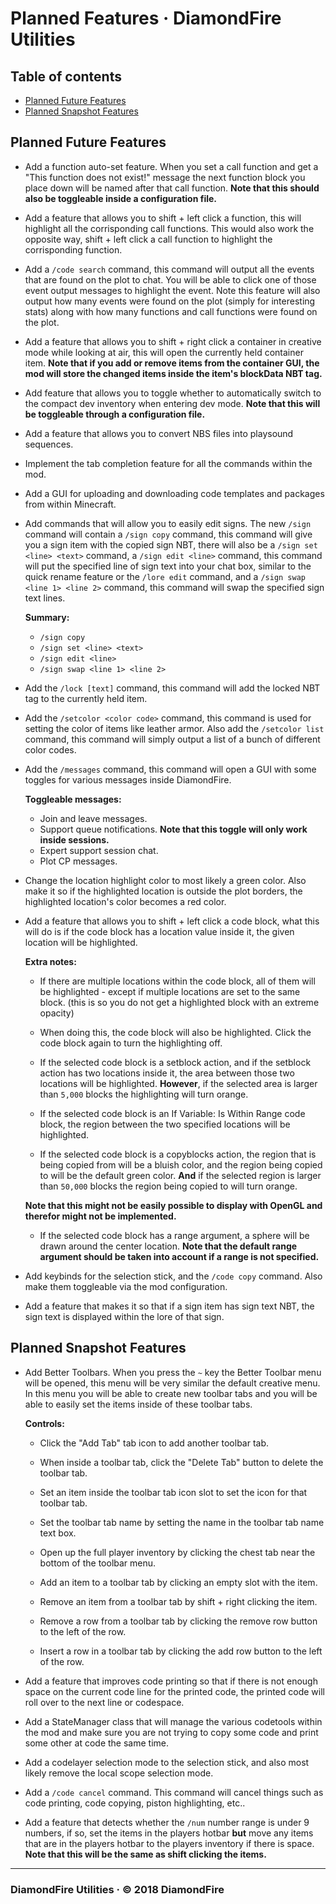 # Planned Features &middot; DiamondFire Utilities

## Table of contents

- [Planned Future Features](#planned-future-features)
- [Planned Snapshot Features](#planned-snapshot-features)

## Planned Future Features

- Add a function auto-set feature. When you set a call function and get a "This function does not exist!" message the next
  function block you place down will be named after that call function. **Note that this should also be toggleable inside a
  configuration file.**
- Add a feature that allows you to shift + left click a function, this will highlight all the corrisponding call functions.
  This would also work the opposite way, shift + left click a call function to highlight the corrisponding function.
- Add a `/code search` command, this command will output all the events that are found on the plot to chat. You will be
  able to click one of those event output messages to highlight the event. Note this feature will also output how many events
  were found on the plot (simply for interesting stats) along with how many functions and call functions were found on the plot.
- Add a feature that allows you to shift + right click a container in creative mode while looking at air, this will open
  the currently held container item. **Note that if you add or remove items from the container GUI, the mod will store
  the changed items inside the item's blockData NBT tag.**
- Add feature that allows you to toggle whether to automatically switch to the compact dev inventory when entering dev mode.
  **Note that this will be toggleable through a configuration file.**
- Add a feature that allows you to convert NBS files into playsound sequences.
- Implement the tab completion feature for all the commands within the mod.
- Add a GUI for uploading and downloading code templates and packages from within Minecraft.
- Add commands that will allow you to easily edit signs. The new `/sign` command will contain a `/sign copy` command, this
  command will give you a sign item with the copied sign NBT, there will also be a `/sign set <line> <text>` command,
  a `/sign edit <line>` command, this command will put the specified line of sign text into your chat box, similar to the
  quick rename feature or the `/lore edit` command, and a `/sign swap <line 1> <line 2>` command, this command will swap
  the specified sign text lines.

    **Summary:**
    - `/sign copy`
    - `/sign set <line> <text>`
    - `/sign edit <line>`
    - `/sign swap <line 1> <line 2>`

- Add the `/lock [text]` command, this command will add the locked NBT tag to the currently held item.
- Add the `/setcolor <color code>` command, this command is used for setting the color of items like leather armor.
  Also add the `/setcolor list` command, this command will simply output a list of a bunch of different color codes.

- Add the `/messages` command, this command will open a GUI with some toggles for various messages inside DiamondFire.

    **Toggleable messages:**
    - Join and leave messages.
    - Support queue notifications. **Note that this toggle will only work inside sessions.**
    - Expert support session chat.
    - Plot CP messages.

- Change the location highlight color to most likely a green color. Also make it so if the highlighted location is
  outside the plot borders, the highlighted location's color becomes a red color.
- Add a feature that allows you to shift + left click a code block, what this will do is if the code block has a
  location value inside it, the given location will be highlighted.

    **Extra notes:**
    - If there are multiple locations within the code block, all of them will be highlighted - except if multiple
    locations are set to the same block. (this is so you do not get a highlighted block with an extreme opacity)

    - When doing this, the code block will also be highlighted. Click the code block again to turn the highlighting off.

    - If the selected code block is a setblock action, and if the setblock action has two locations inside it, the
    area between those two locations will be highlighted. **However**, if the selected area is larger than `5,000`
    blocks the highlighting will turn orange.

    - If the selected code block is an If Variable: Is Within Range code block, the region between the two specified
    locations will be highlighted.

    - If the selected code block is a copyblocks action, the region that is being copied from will be a bluish color,
    and the region being copied to will be the default green color. **And** if the selected region is larger than
    `50,000` blocks the region being copied to will turn orange.

    **Note that this might not be easily possible to display with OpenGL and therefor might not be implemented.**
    - If the selected code block has a range argument, a sphere will be drawn around the center location. **Note that
    the default range argument should be taken into account if a range is not specified.**

- Add keybinds for the selection stick, and the `/code copy` command. Also make them toggleable via the mod configuration.
- Add a feature that makes it so that if a sign item has sign text NBT, the sign text is displayed within the lore
  of that sign.

## Planned Snapshot Features

- Add Better Toolbars. When you press the `~` key the Better Toolbar menu will be opened, this menu will be very similar the
  default creative menu. In this menu you will be able to create new toolbar tabs and you will be able to easily set the
  items inside of these toolbar tabs.

    **Controls:**
    - Click the "Add Tab" tab icon to add another toolbar tab.
    - When inside a toolbar tab, click the "Delete Tab" button to delete the toolbar tab.
    - Set an item inside the toolbar tab icon slot to set the icon for that toolbar tab.
    - Set the toolbar tab name by setting the name in the toolbar tab name text box.
    - Open up the full player inventory by clicking the chest tab near the bottom of the toolbar menu.

    - Add an item to a toolbar tab by clicking an empty slot with the item.
    - Remove an item from a toolbar tab by shift + right clicking the item.
    - Remove a row from a toolbar tab by clicking the remove row button to the left of the row.
    - Insert a row in a toolbar tab by clicking the add row button to the left of the row.

- Add a feature that improves code printing so that if there is not enough space on the current code line for the
  printed code, the printed code will roll over to the next line or codespace.
- Add a StateManager class that will manage the various codetools within the mod and make sure you are not trying to
  copy some code and print some other at code the same time.
- Add a codelayer selection mode to the selection stick, and also most likely remove the local scope selection mode.
- Add a `/code cancel` command. This command will cancel things such as code printing, code copying, piston highlighting, etc..
- Add a feature that detects whether the `/num` number range is under 9 numbers, if so, set the items in the players
  hotbar **but** move any items that are in the players hotbar to the players inventory if there is space. **Note that this
  will be the same as shift clicking the items.**

---

### DiamondFire Utilities &middot; &copy; 2018 DiamondFire
